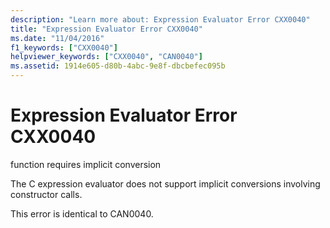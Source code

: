 ```yaml
---
description: "Learn more about: Expression Evaluator Error CXX0040"
title: "Expression Evaluator Error CXX0040"
ms.date: "11/04/2016"
f1_keywords: ["CXX0040"]
helpviewer_keywords: ["CXX0040", "CAN0040"]
ms.assetid: 1914e605-d80b-4abc-9e8f-dbcbefec095b
---
```

# Expression Evaluator Error CXX0040

function requires implicit conversion

The C expression evaluator does not support implicit conversions involving constructor calls.

This error is identical to CAN0040.
